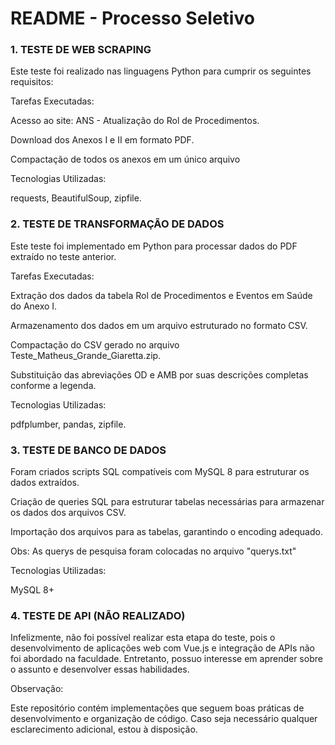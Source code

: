 # README - Processo Seletivo

### 1. TESTE DE WEB SCRAPING

Este teste foi realizado nas linguagens Python para cumprir os seguintes requisitos:

Tarefas Executadas:

Acesso ao site: ANS - Atualização do Rol de Procedimentos.

Download dos Anexos I e II em formato PDF.

Compactação de todos os anexos em um único arquivo

Tecnologias Utilizadas:

requests, BeautifulSoup, zipfile.

### 2. TESTE DE TRANSFORMAÇÃO DE DADOS

Este teste foi implementado em Python para processar dados do PDF extraído no teste anterior.

Tarefas Executadas:

Extração dos dados da tabela Rol de Procedimentos e Eventos em Saúde do Anexo I.

Armazenamento dos dados em um arquivo estruturado no formato CSV.

Compactação do CSV gerado no arquivo Teste_Matheus_Grande_Giaretta.zip.

Substituição das abreviações OD e AMB por suas descrições completas conforme a legenda.

Tecnologias Utilizadas:

pdfplumber, pandas, zipfile.

### 3. TESTE DE BANCO DE DADOS

Foram criados scripts SQL compatíveis com MySQL 8 para estruturar os dados extraídos.

Criação de queries SQL para estruturar tabelas necessárias para armazenar os dados dos arquivos CSV.

Importação dos arquivos para as tabelas, garantindo o encoding adequado.

Obs: As querys de pesquisa foram colocadas no arquivo "querys.txt"

Tecnologias Utilizadas:

MySQL 8+

### 4. TESTE DE API (NÃO REALIZADO)

Infelizmente, não foi possível realizar esta etapa do teste, pois o desenvolvimento de aplicações web com Vue.js e integração de APIs não foi abordado na faculdade. Entretanto, possuo interesse em aprender sobre o assunto e desenvolver essas habilidades.

Observação:

Este repositório contém implementações que seguem boas práticas de desenvolvimento e organização de código. Caso seja necessário qualquer esclarecimento adicional, estou à disposição.

